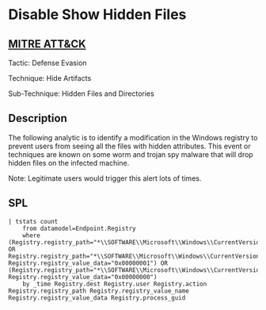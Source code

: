 # Disable Show Hidden Files

## [MITRE ATT&CK](https://attack.mitre.org/techniques/T1564/001/)
Tactic: Defense Evasion

Technique: Hide Artifacts

Sub-Technique: Hidden Files and Directories

## Description
The following analytic is to identify a modification in the Windows registry to prevent users from seeing all the files with hidden attributes. This event or techniques are known on some worm and trojan spy malware that will drop hidden files on the infected machine.

Note: Legitimate users would trigger this alert lots of times.

## SPL
```spl
| tstats count
    from datamodel=Endpoint.Registry 
    where (Registry.registry_path="*\\SOFTWARE\\Microsoft\\Windows\\CurrentVersion\\Explorer\\Advanced\\Hidden" OR Registry.registry_path="*\\SOFTWARE\\Microsoft\\Windows\\CurrentVersion\\Explorer\\Advanced\\HideFileExt" Registry.registry_value_data="0x00000001") OR (Registry.registry_path="*\\SOFTWARE\\Microsoft\\Windows\\CurrentVersion\\Explorer\\Advanced\\ShowSuperHidden" Registry.registry_value_data="0x00000000") 
    by _time Registry.dest Registry.user Registry.action Registry.registry_path Registry.registry_value_name Registry.registry_value_data Registry.process_guid
```